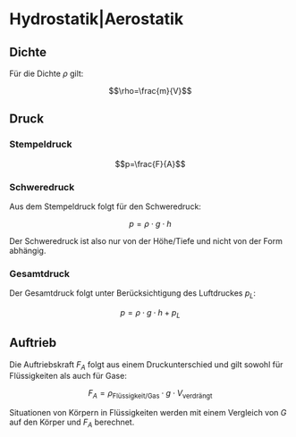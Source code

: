 # Hydrostatik|Aerostatik

## Dichte

Für die Dichte $\rho$ gilt:

$$\rho=\frac{m}{V}$$

## Druck

### Stempeldruck

$$p=\frac{F}{A}$$

### Schweredruck

Aus dem Stempeldruck folgt für den Schweredruck:

$$p=\rho\cdot g\cdot h$$

Der Schweredruck ist also nur von der Höhe/Tiefe und nicht von der Form abhängig.

### Gesamtdruck

Der Gesamtdruck folgt unter Berücksichtigung des Luftdruckes $p_L$:

$$p=\rho\cdot g\cdot h+p_L$$

## Auftrieb

Die Auftriebskraft $F_A$ folgt aus einem Druckunterschied und gilt sowohl für Flüssigkeiten als auch für Gase:

$$F_A=\rho_{\textrm{Flüssigkeit/Gas}}\cdot g\cdot V_{\textrm{verdrängt}}$$

Situationen von Körpern in Flüssigkeiten werden mit einem Vergleich von $G$ auf den Körper und $F_A$ berechnet.

